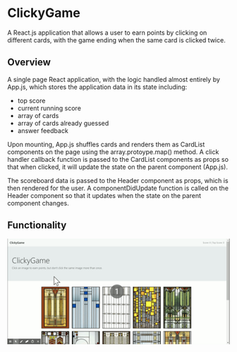 # ClickyGame
A React.js application that allows a user to earn points by clicking on different cards, with the game ending when the same card is clicked twice.

## Overview
A single page React application, with the logic handled almost entirely by App.js, which stores the application data in its state including:
* top score
* current running score
* array of cards
* array of cards already guessed
* answer feedback

Upon mounting, App.js shuffles cards and renders them as CardList components on the page using the array.protoype.map() method. A click handler callback function is passed to the CardList components as props so that when clicked, it will update the state on the parent component (App.js). 

The scoreboard data is passed to the Header component as props, which is then rendered for the user. A componentDidUpdate function is called on the Header component so that it updates when the state on the parent component changes.

## Functionality
![Screenshot of Game](./public/assets/images/ClickyGame.gif)
